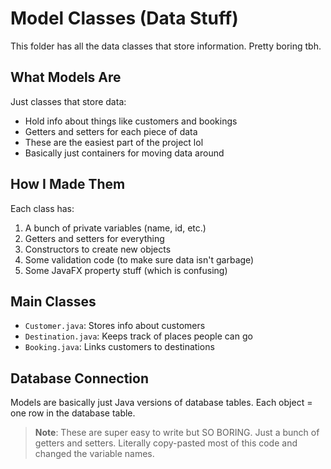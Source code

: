# Model Classes (Data Stuff)

This folder has all the data classes that store information. Pretty boring tbh.

## What Models Are

Just classes that store data:

- Hold info about things like customers and bookings
- Getters and setters for each piece of data
- These are the easiest part of the project lol
- Basically just containers for moving data around

## How I Made Them

Each class has:

1. A bunch of private variables (name, id, etc.)
2. Getters and setters for everything
3. Constructors to create new objects
4. Some validation code (to make sure data isn't garbage)
5. Some JavaFX property stuff (which is confusing)

## Main Classes

- `Customer.java`: Stores info about customers
- `Destination.java`: Keeps track of places people can go
- `Booking.java`: Links customers to destinations

## Database Connection

Models are basically just Java versions of database tables. Each object = one row in the database table.

> **Note**: These are super easy to write but SO BORING. Just a bunch of getters and setters. Literally copy-pasted most of this code and changed the variable names.

